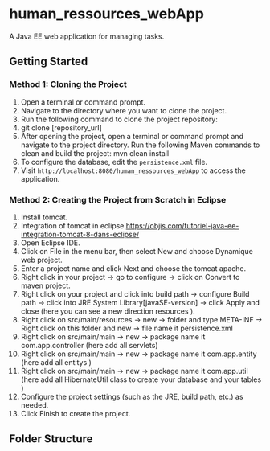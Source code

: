 # human_ressources_webApp

A Java EE web application for managing tasks.

## Getting Started

### Method 1: Cloning the Project

1. Open a terminal or command prompt.
2. Navigate to the directory where you want to clone the project.
3. Run the following command to clone the project repository:
5. git clone [repository_url]
6. After opening the project, open a terminal or command prompt and navigate to the project directory.
Run the following Maven commands to clean and build the project: mvn clean install
7. To configure the database, edit the `persistence.xml` file.
8. Visit `http://localhost:8080/human_ressources_webApp` to access the application.

### Method 2: Creating the Project from Scratch in Eclipse
1. Install tomcat.
2. Integration of tomcat in eclipse https://objis.com/tutoriel-java-ee-integration-tomcat-8-dans-eclipse/
3. Open Eclipse IDE.
4. Click on File in the menu bar, then select New and choose Dynamique web project.
5. Enter a project name and click Next and choose the tomcat apache.
6. Right click in your project -> go to configure -> click on Convert to maven project.
7. Right click on your project and click into build path -> configure  Build path -> click into JRE System Library[javaSE-version] -> click Apply and close  (here you can see a new 
   direction resources ).
8.  Right click on src/main/resources -> new -> folder and type META-INF -> Right click on this folder and new -> file name it persistence.xml
9.  Right click on src/main/main -> new -> package name it com.app.controller (here  add all servlets)
10. Right click on src/main/main -> new -> package name it com.app.entity (here  add all entitys )
11. Right click on src/main/main -> new -> package name it com.app.util (here  add all HibernateUtil class to create your database and your tables )
12. Configure the project settings (such as the JRE, build path, etc.) as needed.
13. Click Finish to create the project.

## Folder Structure

